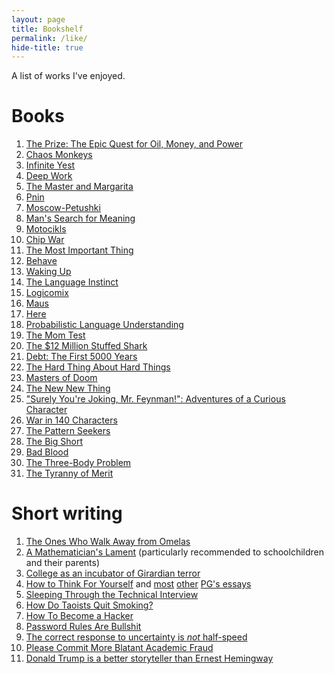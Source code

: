 ```yaml
---
layout: page
title: Bookshelf
permalink: /like/
hide-title: true
---
```


A list of works I've enjoyed.

# Books

1. [The Prize: The Epic Quest for Oil, Money, and Power](https://en.wikipedia.org/wiki/The_Prize:_The_Epic_Quest_for_Oil,_Money,_and_Power)
1. [Chaos Monkeys](https://en.wikipedia.org/wiki/Chaos_Monkeys)
1. [Infinite Yest](https://en.wikipedia.org/wiki/Infinite_Jest)
1. [Deep Work](https://www.goodreads.com/book/show/25744928-deep-work)
1. [The Master and Margarita](https://en.wikipedia.org/wiki/The_Master_and_Margarita)
1. [Pnin](https://en.wikipedia.org/wiki/Pnin)
1. [Moscow-Petushki](https://en.wikipedia.org/wiki/Moscow-Petushki)
1. [Man's Search for Meaning](https://en.wikipedia.org/wiki/Pnin)
1. [Motocikls](https://openlibrary.org/books/OL5555648M/Motocikls.)
1. [Chip War](https://en.wikipedia.org/wiki/Chip_War:_The_Fight_for_the_World%27s_Most_Critical_Technology)
1. [The Most Important Thing](https://www.goodreads.com/book/show/10454418-the-most-important-thing)
1. [Behave](https://en.wikipedia.org/wiki/Behave_(book))
1. [Waking Up](https://www.goodreads.com/book/show/18774981-waking-up)
1. [The Language Instinct](https://en.wikipedia.org/wiki/The_Language_Instinct)
1. [Logicomix](https://www.logicomix.com/en/index.html)
1. [Maus](https://en.wikipedia.org/wiki/Maus)
1. [Here](https://en.wikipedia.org/wiki/Here_(comics))
1. [Probabilistic Language Understanding](http://www.problang.org/)
1. [The Mom Test](https://www.goodreads.com/book/show/52283963-the-mom-test)
1. [The $12 Million Stuffed Shark](https://www.goodreads.com/en/book/show/3717320)
1. [Debt: The First 5000 Years](https://en.wikipedia.org/wiki/Debt:_The_First_5000_Years)
1. [The Hard Thing About Hard Things](https://www.goodreads.com/book/show/18176747-the-hard-thing-about-hard-things)
1. [Masters of Doom](https://en.wikipedia.org/wiki/Masters_of_Doom)
1. [The New New Thing](https://en.wikipedia.org/wiki/The_New_New_Thing)
1. ["Surely You're Joking, Mr. Feynman!": Adventures of a Curious Character](https://www.goodreads.com/book/show/35167685-surely-you-re-joking-mr-feynman)
1. [War in 140 Characters](https://en.wikipedia.org/wiki/War_in_140_Characters)
1. [The Pattern Seekers](https://www.goodreads.com/en/book/show/50358526)
1. [The Big Short](https://en.wikipedia.org/wiki/The_Big_Short)
1. [Bad Blood](https://en.wikipedia.org/wiki/Bad_Blood:_Secrets_and_Lies_in_a_Silicon_Valley_Startup)
1. [The Three-Body Problem](https://en.wikipedia.org/wiki/The_Three-Body_Problem_(novel))
1. [The Tyranny of Merit](https://www.goodreads.com/book/show/50364458-the-tyranny-of-merit)

# Short writing

1. [The Ones Who Walk Away from Omelas](https://en.wikipedia.org/wiki/The_Ones_Who_Walk_Away_from_Omelas)
1. [A Mathematician's Lament](https://www.maa.org/sites/default/files/pdf/devlin/LockhartsLament.pdf) (particularly recommended to schoolchildren and their parents)
1. [College as an incubator of Girardian terror](https://danwang.co/college-girardian-terror/)
1. [How to Think For Yourself](http://paulgraham.com/think.html) and [most](http://paulgraham.com/heresy.html) [other](http://paulgraham.com/nerds.html) [PG's essays](http://paulgraham.com/articles.html)
1. [Sleeping Through the Technical Interview](https://xeiaso.net/blog/sleeping-the-technical-interview)
1. [How Do Taoists Quit Smoking?](https://taylor.town/how-do-taoists-quit-smoking)
1. [How To Become a Hacker](http://www.catb.org/~esr/faqs/hacker-howto.html)
1. [Password Rules Are Bullshit](https://blog.codinghorror.com/password-rules-are-bullshit/)
1. [The correct response to uncertainty is *not* half-speed](https://www.lesswrong.com/posts/FMkQtPvzsriQAow5q/the-correct-response-to-uncertainty-is-not-half-speed)
1. [Please Commit More Blatant Academic Fraud](https://jacobbuckman.com/2021-05-29-please-commit-more-blatant-academic-fraud/)
1. [Donald Trump is a better storyteller than Ernest Hemingway](https://stevebryant.medium.com/donald-trump-is-a-better-writer-than-ernest-hemingway-74a8726e6439)
